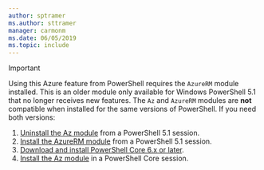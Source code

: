 ```yaml
---
author: sptramer
ms.author: sttramer
manager: carmonm
ms.date: 06/05/2019
ms.topic: include
---
```

> [!IMPORTANT]
>
> Using this Azure feature from PowerShell requires the `AzureRM` module installed. This
> is an older module only available for Windows PowerShell 5.1 that no longer receives new features.
> The `Az` and `AzureRM` modules are __not__ compatible when installed for the same versions of PowerShell.
> If you need both versions:
>
> 1. [Uninstall the Az module](/powershell/azure/uninstall-az-ps) from a PowerShell 5.1 session.
> 2. [Install the AzureRM module](/powershell/azure/azurerm/install-azurerm-ps) from a PowerShell 5.1 session.
> 3. [Download and install PowerShell Core 6.x or later](/powershell/scripting/install/installing-powershell-core-on-windows).
> 4. [Install the Az module](/powershell/azure/install-az-ps) in a PowerShell Core session.

